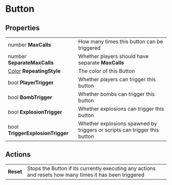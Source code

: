 # Button

## Properties
| | |
| -------- | ------- |
| number <b>MaxCalls</b> | How many times this button can be triggered |
| number <b>SeparateMaxCalls</b> | Whether players should have separate <b>MaxCalls</b> |
| [Color](../Types/Color.md) <b>RepeatingStyle</b> | The color of this Button |
| bool <b>PlayerTrigger</b> | Whether players can trigger this button |
| bool <b>BombTrigger</b> | Whether bombs can trigger this button |
| bool <b>ExplosionTrigger</b> | Whether explosions can trigger this button |
| bool <b>TriggerExplosionTrigger</b> | Whether explosions spawned by triggers or scripts can trigger this button |

## Actions
| | |
| -------- | ------- |
| <b>Reset</b> | Stops the Button if its currently executing any actions and resets how many times it has been triggered |